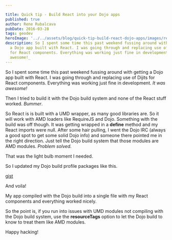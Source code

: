```yaml
---

title: Quick tip - Build React into your Dojo apps
published: true
author: Rene Rubalcava
pubDate: 2016-03-28
tags: geodev
heroImage: '../../assets/blog/quick-tip-build-react-dojo-apps/images/react-dojo.png'
description: So I spent some time this past weekend fussing around with getting
  a Dojo app built with React. I was going through and replacing use of Dijits
  for React components. Everything was working just fine in development. _It was
  awesome!_
---
```


So I spent some time this past weekend fussing around with getting a Dojo app
built with React. I was going through and replacing use of Dijits for React
components. Everything was working just fine in development. _It was awesome!_

Then I tried to build it with the Dojo build system and none of the React stuff
worked. _Bummer_.

So React is is built with a UMD wrapper, as many good libraries are. So it will
work with AMD loaders like RequireJS and Dojo. Something with the build was off
though. It was getting wrapped in a **define** method and my React imports were
null. After some hair pulling, I went the Dojo IRC (always a good spot to get
some solid Dojo info) and someone there pointed me in the right direction. Just
tell the Dojo build system that those modules are AMD modules. _Problem solved._

That was the light bulb moment I needed.

So I updated my Dojo build profile packages like this.

[gist](https://gist.github.com/odoe/0aea204315c2f568e693.js)

And voila!

My app compiled with the Dojo build into a single file with my React components
and everything worked nicely.

So the point is, if you run into issues with UMD modules not compiling with the
Dojo build system, use the **resourceTags** option to let the Dojo build to know
to treat them like AMD modules.

Happy hacking!
